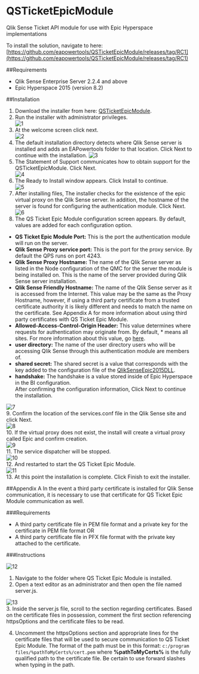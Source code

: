 # QSTicketEpicModule
Qlik Sense Ticket API module for use with Epic Hyperspace implementations

To install the solution, navigate to here: [https://github.com/eapowertools/QSTicketEpicModule/releases/tag/RC1](https://github.com/eapowertools/QSTicketEpicModule/releases/tag/RC1)

##Requirements
- Qlik Sense Enterprise Server 2.2.4 and above
- Epic Hyperspace 2015 (version 8.2)

##Installation
1. Download the installer from here: [QSTicketEpicModule](https://github.com/eapowertools/QSTicketEpicModule/releases/tag/RC1).
2. Run the installer with administrator privileges.    
![1](./doc/img/1.png)
3. At the welcome screen click next.    
![2](./doc/img/2.png)
4. The default installation directory detects where Qlik Sense server is installed and adds an EAPowertools folder to that location.  Click Next to continue with the installation.
![3](./doc/img/3.png)
5. The Statement of Support communicates how to obtain support for the QSTicketEpicModule.  Click Next.  
![4](./doc/img/4.png)
6. The Ready to Install window appears.  Click Install to continue.  
![5](./doc/img/5.png)
7. After installing files, The installer checks for the existence of the epic virtual proxy on the Qlik Sense server.  In addition, the hostname of the server is found for configuring the authentication module.  Click Next.  
![6](./doc/img/6.png)
8. The QS Ticket Epic Module configuration screen appears.  By default, values are added for each configuration option.  
  - __QS Ticket Epic Module Port:__ This is the port the authentication module will run on the server.
  - __Qlik Sense Proxy service port:__ This is the port for the proxy service.  By default the QPS runs on port 4243.
  - __Qlik Sense Proxy Hostname:__ The name of the Qlik Sense server as listed in the Node configuration of the QMC for the server the module is being installed on.  This is the name of the server provided during Qlik Sense server installation.
  - __Qlik Sense Friendly Hostname:__ The name of the Qlik Sense server as it is accessed from the Internet.  This value may be the same as the Proxy Hostname, however, if using a third party certificate from a trusted certificate authority it is likely different and needs to match the name on the certificate.  See Appendix A for more information about using third party certificates with QS Ticket Epic Module.
  - __Allowed-Access-Control-Origin Header:__ This value determines where requests for authentication may originate from.  By default, * means all sites.  For more information about this value, go [here](https://developer.mozilla.org/en-US/docs/Web/HTTP/Access_control_CORS).
  - __user directory:__ The name of the user directory users who will be accessing Qlik Sense through this authentication module are members of.
  - __shared secret:__ The shared secret is a value that corresponds with the key added to the configuration file of the [QlikSenseEpic2015DLL](https://github.com/eapowertools/QlikSenseEpic2015DLL).
  - __handshake:__ The handshake is a value stored inside of Epic Hyperspace in the BI configuration.  
  After confirming the configuration information, Click Next to continue the installation.

![7](./doc/img/7.png)  
9. Confirm the location of the services.conf file in the Qlik Sense site and click Next.  
![8](./doc/img/8.png)  
10. If the virtual proxy does not exist, the install will create a virtual proxy called Epic and confirm creation.  
![9](./doc/img/9.png)  
11. The service dispatcher will be stopped.  
![10](./doc/img/10.png)  
12. And restarted to start the QS Ticket Epic Module.  
![11](./doc/img/11.png)  
13. At this point the installation is complete.  Click Finish to exit the installer.  

##Appendix A
In the event a third party certificate is installed for Qlik Sense communication, it is necessary to use that certificate for QS Ticket Epic Module communication as well.

###Requirements
- A third party certificate file in PEM file format and a private key for the certificate in PEM file format OR
- A third party certificate file in PFX file format with the private key attached to the certificate.

###Instructions

![12](./doc/img/12.png)
1. Navigate to the folder where QS Ticket Epic Module is installed.  
2. Open a text editor as an administrator and then open the file named server.js.  

![13](./doc/img/13.png)  
3. Inside the server.js file, scroll to the section regarding certificates.  Based on the certificate files in possession, comment the first section referencing httpsOptions and the certificate files to be read.  

4. Uncomment the httpsOptions section and appropriate lines for the certificate files that will be used to secure communication to QS Ticket Epic Module.  The format of the path must be in this format: `c:/program files/%pathToMyCerts%/cert.pem` where __%pathToMyCerts%__ is the fully qualified path to the certificate file.  Be certain to use forward slashes when typing in the path.

